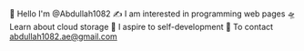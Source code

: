 💮 Hello I'm @Abdullah1082
✍️ I am interested in programming web pages
🛸 Learn about cloud storage
💭 I aspire to self-development
📧 To contact abdullah1082.ae@gmail.com
